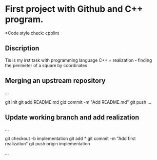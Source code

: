 # First project with Github and C++ program.

*Code style check: cpplint

## Discription

Tis is my irst task with programming language C++ = realization - finding the perimeter of a square by coordinates

## Merging an upstream repository
...

  git init
  git add README.md
  gid commit -m "Add README.md"
  git push
...
## Update working branch and add realization
...


  git checkout -b implementation
  git add *
  git commit -m "Add first realization"
  git push origin implementation

...